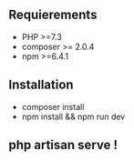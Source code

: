 ## Requierements

- PHP >=7.3
- composer >= 2.0.4
- npm >=6.4.1

## Installation

- composer install
- npm install && npm run dev

## php artisan serve !
